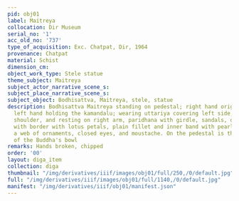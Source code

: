 ```yaml
---
pid: obj01
label: Maitreya
collocation: Dir Museum
serial_no: '1'
acc_old_no: '737'
type_of_acquisition: Exc. Chatpat, Dir, 1964
provenance: Chatpat
material: Schist
dimension_cm: 
object_work_type: Stele statue
theme_subject: Maitreya
subject_actor_narrative_scene_s: 
subject_place_narrative_scene_s: 
subject_object: Bodhisattva, Maitreya, stele, statue
description: Bodhisattva Maitreya standing on pedestal; right hand originally in abhayamudra,
  left hand holding the kamandalu; wearing uttariya covering left side, exposing right
  shoulder, and resting on right arm, paridhana with girdle, sandals, ornaments; nimbus
  with border with lotus petals, plain fillet and inner band with pearls; hair with
  a web of ornaments, closed eyes, and moustache. On the pedestal is the adoration
  of the Buddha's bowl
remarks: Hands broken, chipped
order: '00'
layout: diga_item
collection: diga
thumbnail: "/img/derivatives/iiif/images/obj01/full/250,/0/default.jpg"
full: "/img/derivatives/iiif/images/obj01/full/1140,/0/default.jpg"
manifest: "/img/derivatives/iiif/obj01/manifest.json"
---
```


